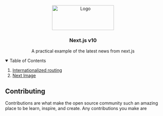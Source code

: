 
<br />
<p align="center">
  <a href="https://nextjs.org/">
    <img src="https://upload.wikimedia.org/wikipedia/commons/thumb/8/8e/Nextjs-logo.svg/800px-Nextjs-logo.svg.png" alt="Logo" width="200" height="80">
  </a>

  <h3 align="center">Next.js v10</h3>

  <p align="center">A practical example of the latest news from next.js<p>
</p>

<!-- TABLE OF CONTENTS -->
<details open="open">
  <summary>Table of Contents</summary>
  <ol>
    <li><a href="https://github.com/JMitac/next-10/tree/internationalized-routing">Internationalized routing</a></li>
    <li><a href="https://github.com/JMitac/next-10/tree/next-image">Next Image</a></li>
  </ol>
</details>



## Contributing

Contributions are what make the open source community such an amazing place to be learn, inspire, and create. Any contributions you make are 
